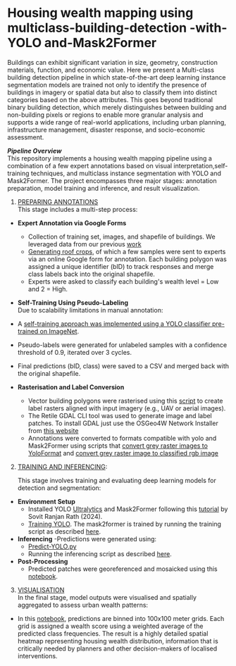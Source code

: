 # Housing wealth mapping using multiclass-building-detection -with-YOLO and-Mask2Former

Buildings can exhibit significant variation in size, geometry, construction materials, function, and economic value. Here we present a Multi-class building detection pipeline in which state-of-the-art deep learning instance segmentation models are trained not only to identify the presence of buildings in imagery or spatial data but also to classify them into distinct categories based on the above attributes. This goes beyond traditional binary building detection, which merely distinguishes between building and non-building pixels or regions to enable more granular analysis and supports a wide range of real-world applications, including urban planning, infrastructure management, disaster response, and socio-economic assessment.

***Pipeline Overview***  
This repository implements a housing wealth mapping pipeline using a combination of a few expert annotations based on visual interpretation,self-training techniques, and multiclass instance segmentation with YOLO and Mask2Former. The project encompasses three major stages: annotation preparation, model training and inference, and result visualization.

1. [PREPARING ANNOTATIONS](https://github.com/Geodateningenieur-Emma/multiclass-building-detection-with-yolov8-Mask-RCNN-and-Transformers/tree/main/prepare%20annotation)  
This stage includes a multi-step process:
- **Expert Annotation via Google Forms**
  - Collection of training set, images, and shapefile of buildings. We leveraged data from our previous [work](https://link.springer.com/article/10.1007/s41064-024-00297-9) 
  - [Generating roof crops](https://github.com/Geodateningenieur-Emma/multiclass-building-detection-with-yolov8-Mask-RCNN-and-Transformers/blob/main/prepare%20annotation/1.%20Get%20roof%20crops.py), of which a few samples were sent to experts via an online Google form for annotation. Each building polygon was assigned a unique identifier (bID) to track responses and merge class labels back into the original shapefile.
  - Experts were asked to classify each building's wealth level = Low and 2 = High.
   
 - **Self-Training Using Pseudo-Labeling**    
Due to scalability limitations in manual annotation:
  - A [self-training approach was implemented using a YOLO classifier pre-trained on ImageNet](https://github.com/Geodateningenieur-Emma/multiclass-building-detection-with-yolov8-Mask-RCNN-and-Transformers/blob/main/prepare%20annotation/2.%20Self-Training.py).
  - Pseudo-labels were generated for unlabeled samples with a confidence threshold of 0.9, iterated over 3 cycles.
  - Final predictions (bID, class) were saved to a CSV and merged back with the original shapefile.
    
- **Rasterisation and Label Conversion**  
  - Vector building polygons were rasterised using this [script](https://github.com/Geodateningenieur-Emma/multiclass-building-detection-with-yolov8-Mask-RCNN-and-Transformers/blob/main/prepare%20annotation/3.%20Shapefile2Multiclass%20grey%20image%20patches.py) to create label rasters aligned with input imagery (e.g., UAV or aerial images).
  - The Retile GDAL CLI tool was used to generate image and label patches. To install GDAL just use the OSGeo4W Network Installer from [this website](https://trac.osgeo.org/osgeo4w/)
  - Annotations were converted to formats compatible with yolo and Mask2Former using scripts that [convert grey raster images to YoloFormat](https://github.com/Geodateningenieur-Emma/multiclass-building-detection-with-yolov8-Mask-RCNN-and-Transformers/blob/main/prepare%20annotation/4.1.%20LabeledMaskImageAnnotation2YoloFormat.py) and [convert grey raster image to classified rgb image](https://github.com/Geodateningenieur-Emma/multiclass-building-detection-with-yolov8-Mask-RCNN-and-Transformers/blob/main/prepare%20annotation/4.2.%20grey%20image%20to%20classified%20image%20compatible%20to%20mask2former.py)
  
2. [TRAINING AND INFERENCING](https://github.com/enyandwi7/multiclass-building-detection-with-yolov8-Mask-RCNN-and-Transformers/tree/main/Training%20and%20inferencing):

   
   This stage involves training and evaluating deep learning models for detection and segmentation:  
- **Environment Setup**  
  - Installed YOLO [Ultralytics](https://docs.ultralytics.com/de/quickstart/) and Mask2Former following this [tutorial](https://debuggercafe.com/multi-class-segmentation-using-mask2former/) by Sovit Ranjan Rath (2024).
  - [Training YOLO](https://github.com/Geodateningenieur-Emma/multiclass-building-detection-with-yolov8-Mask-RCNN-and-Transformers/blob/main/Training/TrainYOLO.py). The mask2former is trained by running the training script as described [here](https://github.com/Geodateningenieur-Emma/multiclass-building-detection-with-yolov8-Mask-RCNN-and-Transformers/blob/main/Training/Mask2Former).
- **Inferencing**
  -Predictions were generated using:
    - [Predict-YOLO.py](https://github.com/enyandwi7/multiclass-building-detection-with-yolov8-Mask-RCNN-and-Transformers/blob/main/Training%20and%20inferencing/Predict-YOLO.py)
    - Running the inferencing script as described  [here](https://github.com/Geodateningenieur-Emma/multiclass-building-detection-with-yolov8-Mask-RCNN-and-Transformers/blob/main/Training/Mask2Former).
- **Post-Processing**
  - Predicted patches were georeferenced and mosaicked using this [notebook](https://github.com/enyandwi7/multiclass-building-detection-with-yolov8-Mask-RCNN-and-Transformers/blob/main/Training%20and%20inferencing/Batch%20georeferencing%20rasters.ipynb).   
  
3. [VISUALISATION](https://github.com/enyandwi7/multiclass-building-detection-with-yolov8-Mask-RCNN-and-Transformers/tree/main/Post%20processing%20and%20visualisation)  
   In the final stage, model outputs were visualised and spatially aggregated to assess urban wealth patterns:
  - In this [notebook](https://github.com/enyandwi7/multiclass-building-detection-with-yolov8-Mask-RCNN-and-Transformers/blob/main/Post%20processing%20and%20visualisation/100-meter%20gridded%20housing%20wealth%20pattern%20in%20Ruanda.ipynb), predictions are binned into 100x100 meter grids. Each grid is assigned a wealth score using a weighted average of the predicted class frequencies. The result is a highly detailed spatial heatmap representing housing wealth distribution, information that is critically needed by planners and other decision-makers of localised interventions.


